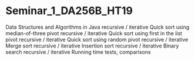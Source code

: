 # Seminar_1_DA256B_HT19
Data Structures and Algorithms in Java recursive / iterative
Quick sort using median-of-three pivot recursive / iterative
Quick sort using first in the list pivot recursive / iterative
Quick sort using random pivot recursive / iterative
Merge sort recursive / iterative
Insertion sort recursive / iterative
Binary search recursive / iterative
Running time tests, comparisons

